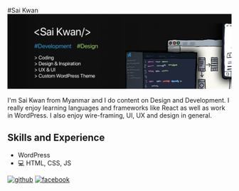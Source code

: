 #Sai Kwan
![Design & Development](https://raw.githubusercontent.com/saikawn/saikawn/master/SaiKwan_Banner.png)

I'm Sai Kwan from Myanmar and I do content on Design and Development. I really enjoy learning languages and frameworks like React as well as work in WordPress. I also enjoy wire-framing, UI, UX and design in general. 

## Skills and Experience
* WordPress
* 💻 HTML, CSS, JS


[<img src='https://cdn.jsdelivr.net/npm/simple-icons@3.0.1/icons/github.svg' alt='github' height='40'>](https://github.com/saikawn)  [<img src='https://cdn.jsdelivr.net/npm/simple-icons@3.0.1/icons/facebook.svg' alt='facebook' height='40'>](https://www.facebook.com/saikwan.blog)  
